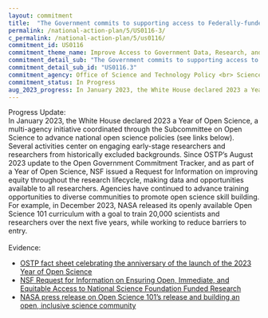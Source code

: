 ```yaml
---
layout: commitment
title:  "The Government commits to supporting access to Federally-funded science and data… by launching programs aimed at awarding more grants to early-stage researchers as well as encouraging a diverse pool of award applicants;"
permalink: /national-action-plan/5/US0116-3/
c_permalink: /national-action-plan/5/us0116/
commitment_id: US0116
commitment_theme_name: Improve Access to Government Data, Research, and Information
commitment_detail_sub: "The Government commits to supporting access to Federally-funded science and data… by launching programs aimed at awarding more grants to early-stage researchers as well as encouraging a diverse pool of award applicants;"
commitment_detail_sub_id: "US0116.3"
commitment_agency: Office of Science and Technology Policy <br> Science and Society team
commitment_status: In Progress
aug_2023_progress: In January 2023, the White House declared 2023 a Year of Open Science, a multi-agency initiative coordinated through the Subcommittee on Open Science to advance national open science policies (see links below). Several activities center on engaging early-stage researchers and researchers from historically excluded backgrounds, including a series of listening sessions with early career researchers to understand and elevate their needs, priorities, and experiences in advancing open science.<br><a href="https://open.science.gov/">https://open.science.gov/</a><br><br><a href="https://www.whitehouse.gov/ostp/news-updates/2023/01/11/fact-sheet-biden-harris-administration-announces-new-actions-to-advance-open-and-equitable-research/">https://www.whitehouse.gov/ostp/news-updates/2023/01/11/fact-sheet-biden-harris-administration-announces-new-actions-to-advance-open-and-equitable-research/</a><br><br>NASA Boosts Open Science through Innovative Training, NASA<br><a href="https://www.nasa.gov/centers/marshall/news/releases/2023/nasa-boosts-open-science-through-innovative-training">https://www.nasa.gov/centers/marshall/news/releases/2023/nasa-boosts-open-science-through-innovative-training</a><br><br>NSF Invests in Ten Open Science Research Coordination Networks to Promote Open Science<br><a href="https://www.nsf.gov/awardsearch/advancedSearchResult?PIId=&ProgRefCode=121Z">https://www.nsf.gov/awardsearch/advancedSearchResult?PIId=&ProgRefCode=121Z</a>
---
```

Progress Update:<br>
In January 2023, the White House declared 2023 a Year of Open Science, a multi-agency initiative coordinated through the Subcommittee on Open Science to advance national open science policies (see links below). Several activities center on engaging early-stage researchers and researchers from historically excluded backgrounds. Since OSTP’s August 2023 update to the Open Government Commitment Tracker, and as part of a Year of Open Science, NSF issued a Request for Information on improving equity throughout the research lifecycle, making data and opportunities available to all researchers. Agencies have continued to advance training opportunities to diverse communities to promote open science skill building. For example, in December 2023, NASA released its openly available Open Science 101 curriculum with a goal to train 20,000 scientists and researchers over the next five years, while working to reduce barriers to entry.<br>
<br>
Evidence:<br>

* [OSTP fact sheet celebrating the anniversary of the launch of the 2023 Year of Open Science](https://www.whitehouse.gov/ostp/news-updates/2024/01/31/fact-sheet-biden-harris-administration-marks-the-anniversary-of-ostps-year-of-open-science)
* [NSF Request for Information on Ensuring Open, Immediate, and Equitable Access to National Science Foundation Funded Research](https://www.federalregister.gov/documents/2023/11/16/2023-25267/request-for-information-rfi-on-nsf-public-access-plan-20-ensuring-open-immediate-and-equitable)
* [NASA press release on Open Science 101’s release and building an open, inclusive science community](https://www.nasa.gov/news-release/new-course-from-nasa-helps-build-open-inclusive-science-community)